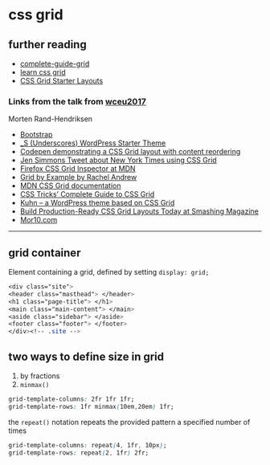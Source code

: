 
# css grid

## further reading

* [complete-guide-grid](https://css-tricks.com/snippets/css/complete-guide-grid/)
* [learn css grid](https://learncssgrid.com/)
* [CSS Grid Starter Layouts](https://css-tricks.com/snippets/css/css-grid-starter-layouts/)

### Links from the talk from [wceu2017](https://mor10.com/wceu2017/)
Morten Rand-Hendriksen

*   [Bootstrap](http://getbootstrap.com/css/)
*   [\_S (Underscores) WordPress Starter Theme](http://underscores.me)
*   [Codepen demonstrating a CSS Grid layout with content reordering](http://codepen.io/mor10/full/NjeqyX/)
*   [Jen Simmons Tweet about New York Times using CSS Grid](https://goo.gl/2AYzFW)
*   [Firefox CSS Grid Inspector at MDN](https://goo.gl/SJmlms)
*   [Grid by Example by Rachel Andrew](https://gridbyexample.com)
*   [MDN CSS Grid documentation](https://goo.gl/wa0Fk9)
*   [CSS Tricks’ Complete Guide to CSS Grid](https://goo.gl/Z01gjF)
*   [Kuhn – a WordPress theme based on CSS Grid](https://goo.gl/URouSh)
*   [Build Production-Ready CSS Grid Layouts Today at Smashing Magazine](https://goo.gl/dae838)
*   [Mor10.com](https://mor10.com)

---

## grid container

Element containing a grid, defined by setting `display: grid;`

```css
<div class="site">
<header class="masthead"> </header>
<h1 class="page-title"> </h1>
<main class="main-content"> </main>
<aside class="sidebar"> </aside>
<footer class="footer"> </footer>
</div><!-- .site -->
```

## two ways to define size in grid

1. by fractions
2. `minmax()`

```css
grid-template-columns: 2fr 1fr 1fr;
grid-template-rows: 1fr minmax(10em,20em) 1fr;
```

the `repeat()` notation repeats the provided pattern a specified number of times

```css
grid-template-columns: repeat(4, 1fr, 10px);
grid-template-rows: repeat(2, 1fr) 2fr;
```

